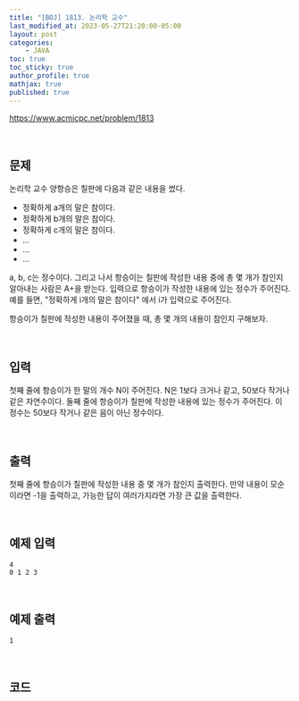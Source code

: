 ```yaml
---
title: "[BOJ] 1813. 논리학 교수"
last_modified_at: 2023-05-27T21:20:00-05:00
layout: post
categories:
    - JAVA
toc: true
toc_sticky: true
author_profile: true
mathjax: true
published: true
---
```


<https://www.acmicpc.net/problem/1813>

<br>

## 문제

논리학 교수 양항승은 칠판에 다음과 같은 내용을 썼다.

- 정확하게 a개의 말은 참이다.
- 정확하게 b개의 말은 참이다.
- 정확하게 c개의 말은 참이다.
- ...
- ...
- ...

a, b, c는 정수이다. 그리고 나서 항승이는 칠판에 작성한 내용 중에 총 몇 개가 참인지 알아내는 사람은 A+을 받는다. 입력으로 항승이가 작성한 내용에 있는 정수가 주어진다. 예를 들면, "정확하게 i개의 말은 참이다" 에서 i가 입력으로 주어진다. 

항승이가 칠판에 작성한 내용이 주어졌을 때, 총 몇 개의 내용이 참인지 구해보자.

<br>

## 입력

첫째 줄에 항승이가 한 말의 개수 N이 주어진다. N은 1보다 크거나 같고, 50보다 작거나 같은 자연수이다. 둘째 줄에 항승이가 칠판에 작성한 내용에 있는 정수가 주어진다. 이 정수는 50보다 작거나 같은 음이 아닌 정수이다.

<br>

## 출력

첫째 줄에 항승이가 칠판에 작성한 내용 중 몇 개가 참인지 출력한다. 만약 내용이 모순이라면 -1을 출력하고, 가능한 답이 여러가지라면 가장 큰 값을 출력한다.

<br>

## 예제 입력 
```
4
0 1 2 3
```

<br>

## 예제 출력 
```
1
```

<br>

## 코드

<script src="https://gist.github.com/bokyung124/7d587e479402a8cbf9bda27b677c3812.js"></script>


